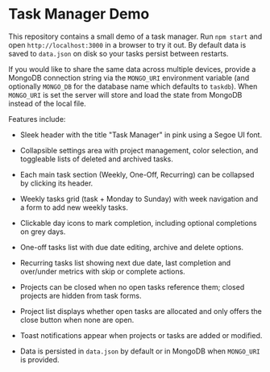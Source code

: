 # Task Manager Demo

This repository contains a small demo of a task manager. Run `npm start` and open `http://localhost:3000` in a browser to try it out. By default data is saved to `data.json` on disk so your tasks persist between restarts.

If you would like to share the same data across multiple devices, provide a MongoDB connection string via the `MONGO_URI` environment variable (and optionally `MONGO_DB` for the database name which defaults to `taskdb`). When `MONGO_URI` is set the server will store and load the state from MongoDB instead of the local file.

Features include:

- Sleek header with the title "Task Manager" in pink using a Segoe UI font.

- Collapsible settings area with project management, color selection, and toggleable lists of deleted and archived tasks.
- Each main task section (Weekly, One-Off, Recurring) can be collapsed by clicking its header.
- Weekly tasks grid (task + Monday to Sunday) with week navigation and a form to add new weekly tasks.
- Clickable day icons to mark completion, including optional completions on grey days.
- One-off tasks list with due date editing, archive and delete options.
- Recurring tasks list showing next due date, last completion and over/under metrics with skip or complete actions.
- Projects can be closed when no open tasks reference them; closed projects are hidden from task forms.
- Project list displays whether open tasks are allocated and only offers the close button when none are open.
- Toast notifications appear when projects or tasks are added or modified.

- Data is persisted in `data.json` by default or in MongoDB when `MONGO_URI` is provided.
